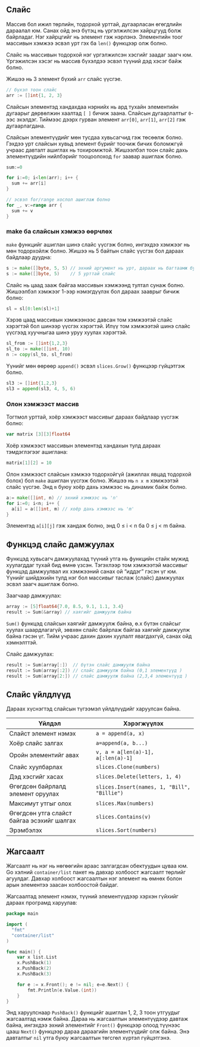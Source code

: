 ## Слайс

Массив бол ижил төрлийн, тодорхой урттай, дугаарласан өгөгдлийн дараалал юм. Санах ойд энэ бүтэц нь үргэлжилсэн хайрцгууд болж байрладаг. Нэг хайрцгийг нь элемент гэж нэрлэнэ. Элементийн тоог массивын хэмжээ эсвэл урт гэх ба `len()` функцээр олж болно.

Слайс нь массивын тодорхой нэг үргэлжилсэн хэсгийг заадаг заагч юм. Үргэжилсэн хэсэг нь массив бүхэлдээ эсвэл түүний дэд хэсэг байж болно.

Жишээ нь 3 элемент бүхий `arr` слайс үүсгэе.

```go
// бүхэл тоон слайс
arr := []int{1, 2, 3}
```

Слайсын элементэд хандахдаа нэрнийх нь ард тухайн элементийн дугаарыг дөрвөлжин хаалтад `[ ]` бичиж заана. Слайсын дугаарлалтыг `0`-ээс эхэлдэг. Тиймээс дээрх гурван элемент `arr[0]`, `arr[1]`, `arr[2]` гэж дугаарлагдана.

Слайсын элементүүдийг мөн тусдаа хувьсагчид гэж төсөөлж болно. Гэхдээ урт слайсын хувьд элемент бүрийг тоочиж бичих боломжгүй учраас давталт ашиглах нь тохиромжтой. Жишээлбэл тоон слайс дахь элементүүдийн нийлбэрийг тооцоолоход `for` заавар ашиглаж болно.

```go
sum:=0

for i:=0; i<len(arr); i++ {
  sum += arr[i]
}

// эсвэл for/range хослол ашиглаж болно
for _, v:=range arr {
  sum += v
}
```

### make ба слайсын хэмжээ өөрчлөх

`make` функцийг ашиглан шинэ слайс үүсгэж болно, ингэхдээ хэмжээг нь мөн тодорхойлж болно. Жишээ нь 5 байтын слайс үүсгэх бол дараах байдлаар дуудна:

```go
s := make([]byte, 5, 5) // эхний аргумент нь урт, дараах нь багтаамж буюу слайсын цаадах массивын хэмжээ
s := make([]byte, 5)    // 5 урттай слайс
```

Слайс нь цаад зааж байгаа массивын хэмжээнд тултал сунаж болно. Жишээлбэл хэмжээг 1-ээр нэмэгдүүлэх бол дараах зааврыг бичиж болно:

```go
sl = sl[0:len(sl)+1]
```

Хэрэв цаад массивын хэмжээнээс давсан том хэмжээтэй слайс хэрэгтэй бол шинээр үүсгэх хэрэгтэй. Илүү том хэмжээтэй шинэ слайс үүсгээд хуучныгаа шинэ уруу хуулах хэрэгтэй.

```go
sl_from := []int{1,2,3}
sl_to := make([]int, 10)
n := copy(sl_to, sl_from)
```

Үүнийг мөн өөрөөр `append()` эсвэл `slices.Grow()` функцээр гүйцэтгэж болно.

```go
sl3 := []int{1,2,3}
sl3 = append(sl3, 4, 5, 6)
```

### Олон хэмжээст массив

Тогтмол урттай, хоёр хэмжээст массивыг дараах байдлаар үүсгэж болно:

```go
var matrix [3][3]float64
```

Хоёр хэмжээст массивын элементэд хандахын тулд дараах тэмдэглэгээг ашиглана:

```go
matrix[1][2] = 10
```

Олон хэмжээст слайсын хэмжээ тодорхойгүй (ажиллах явцад тодорхой болох) бол `make` ашиглан үүсгэж болно. Жишээ нь `n x m` хэмжээтэй слайс үүсгэе. Энд `m` буюу хоёр дахь хэмжээс нь динамик байж болно.

```go
a:= make([]int, n) // эхний хэмжээс нь 'n'
for i:=0; i<n; i++ {
  a[i] = a([]int, m) // хоёр дахь хэмжээс нь 'm'
}
```
Элементэд `a[i][j]` гэж хандаж болно, энд 0 &le; i < n ба 0 &le; j < m байна.

## Функцэд слайс дамжуулах

Функцэд хувьсагч дамжуулахад түүний утга нь функцийн стайк мужид хуулагддаг тухай бид өмнө үзсэн. Тэгэхлээр том хэмжээтэй массивыг функцэд дамжуулвал их хэмжээний санах ой “иддэг” гэсэн үг юм. Үүнийг шийдэхийн тулд нэг бол массивыг таслаж (слайс) дамжуулах эсвэл заагч ашиглаж болно.

Заагчаар дамжуулах:

```go
array := [5]float64{7.0, 8.5, 9.1, 1.1, 3.4}
result := Sum(&array) // хаягийг дамжуулж байна
```

`Sum()` функцэд слайсын хаягийг дамжуулж байна, ө.х бүтэн слайсыг хуулах шаардлагагүй, зөвхөн слайс байрлаж байгаа хаягийг дамжуулж байна гэсэн үг. Тийм учраас дахин дахин хуулалт явагдахгүй, санах ойд хэмнэлттэй.

Слайс дамжуулах: 

```go
result := Sum(array[:])  // бүтэн слайс дамжуулж байна
result := Sum(array[:2]) // слайс дамжуулж байна (0,1 элементүүд )
result := Sum(array[2:]) // слайс дамжуулж байна (2,3,4 элементүүд )
```

## Слайс үйлдлүүд

Дараах хүснэгтэд слайсын түгээмэл үйлдлүүдийг харуулсан байна.

| Үйлдэл | Хэрэгжүүлэх |
| --- | --- |
| Слайст элемент нэмэх | `a = append(a, x)` |
| Хоёр слайс залгах | `a=append(a, b...)` |
| Оройн элементийг авах | `v, a = a[len(a)-1], a[:len(a)-1]` |
| Слайс хуулбарлах | `slices.Clone(numbers)` |
| Дэд хэсгийг хасах | `slices.Delete(letters, 1, 4)` |
| Өгөгдсөн байрлалд элемент оруулах | `slices.Insert(names, 1, "Bill", "Billie")` |
| Максимут утгыг олох | `slices.Max(numbers)` |
| Өгөгдсөн утга слайст байгаа эсэхийг шалгах | `slices.Contains(v)` |
| Эрэмбэлэх | `slices.Sort(numbers)` |

## Жагсаалт

Жагсаалт нь нэг нь нөгөөгийн араас залгагдсан обектуудын цуваа юм. Go хэлний `container/list` пакет нь давхар холбоост жагсаалт төрлийг агуулдаг. Давхар холбоост жагсаалтын нэг элемент нь өмнөх болон арын элементээ заасан холбоостой байдаг.

Жагсаалтад элемент нэмэх, түүний элементүүдээр хэрхэн гүйхийг дараах програмд харуулав:

```go
package main

import (
  "fmt"
  "container/list"
)

func main() {
    var x list.List
    x.PushBack(1)
    x.PushBack(2)
    x.PushBack(3)

    for e := x.Front(); e != nil; e=e.Next() {
        fmt.Println(e.Value.(int))
    }
}
```

Энд харуулснаар `PushBack()` функцийг ашиглан 1, 2, 3 тоон утгуудыг жагсаалтад нэмж байна. Дараа нь жагсаалтын элементүүдээр давтаж байна, ингэхдээ эхний элементийг `Front()` функцээр олоод түүнээс цааш `Next()` функцээр дараа дараагийн элементүүдийг олж байна. Энэ давталтыг `nil` утга  буюу жагсаалтын төгсгөл хүртэл гүйцэтгэнэ.

